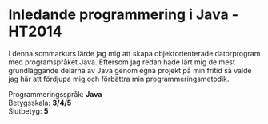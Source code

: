 # Inledande programmering i Java - HT2014

I denna sommarkurs lärde jag mig att skapa objektorienterade datorprogram med programspråket Java. Eftersom jag redan hade lärt mig de mest grundläggande delarna av Java genom egna projekt på min fritid så valde jag här att fördjupa mig och förbättra min programmeringsmetodik.<br> 

Programmeringsspråk: <b>Java</b><br>
Betygsskala: <b>3/4/5</b><br>
Slutbetyg: <b>5</b>
